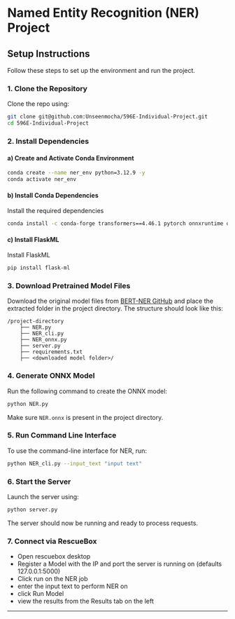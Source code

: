# Named Entity Recognition (NER) Project

## Setup Instructions

Follow these steps to set up the environment and run the project.

### 1. Clone the Repository
Clone the repo using:
```bash
git clone git@github.com:Unseenmocha/596E-Individual-Project.git
cd 596E-Individual-Project
```

### 2. Install Dependencies

#### a) Create and Activate Conda Environment
```bash
conda create --name ner_env python=3.12.9 -y
conda activate ner_env
```

#### b) Install Conda Dependencies
Install the required dependencies
```bash
conda install -c conda-forge transformers==4.46.1 pytorch onnxruntime onnx black
```

#### c) Install FlaskML 
Install FlaskML
```bash
pip install flask-ml 
```

### 3. Download Pretrained Model Files
Download the original model files from [BERT-NER GitHub](https://github.com/kamalkraj/BERT-NER?tab=readme-ov-file) and place the extracted folder in the project directory. The structure should look like this:
```
/project-directory
    ├── NER.py
    ├── NER_cli.py
    ├── NER_onnx.py
    ├── server.py
    ├── requirements.txt
    ├── <downloaded model folder>/
```

### 4. Generate ONNX Model
Run the following command to create the ONNX model:
```bash
python NER.py
```
Make sure `NER.onnx` is present in the project directory.

### 5. Run Command Line Interface
To use the command-line interface for NER, run:
```bash
python NER_cli.py --input_text "input text"
```

### 6. Start the Server
Launch the server using:
```bash
python server.py
```

The server should now be running and ready to process requests.

### 7. Connect via RescueBox
- Open rescuebox desktop
- Register a Model with the IP and port the server is running on (defaults 127.0.0.1:5000)
- Click run on the NER job
- enter the input text to perform NER on
- click Run Model
- view the results from the Results tab on the left
---